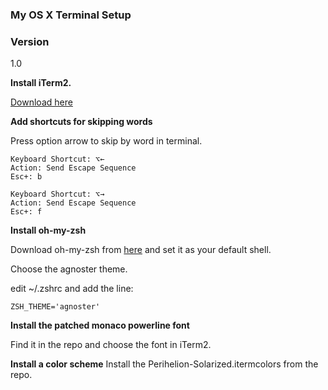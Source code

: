 ### My OS X Terminal Setup
### Version
1.0

**Install iTerm2.**

[Download here](https://www.iterm2.com/downloads.html)

**Add shortcuts for skipping words**

Press option arrow to skip by word in terminal.
```
Keyboard Shortcut: ⌥←
Action: Send Escape Sequence
Esc+: b
```
```
Keyboard Shortcut: ⌥→
Action: Send Escape Sequence
Esc+: f
```
**Install oh-my-zsh**

Download oh-my-zsh from [here](https://github.com/robbyrussell/oh-my-zsh) and set it as your default shell. 

Choose the agnoster theme.

edit ~/.zshrc and add the line:
```
ZSH_THEME='agnoster'
```

**Install the patched monaco powerline font**

Find it in the repo and choose the font in iTerm2.

**Install a color scheme**
Install the Perihelion-Solarized.itermcolors from the repo. 


